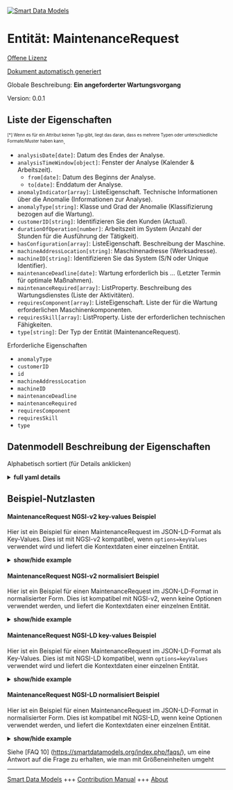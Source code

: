<!-- 10-Header -->  
[![Smart Data Models](https://smartdatamodels.org/wp-content/uploads/2022/01/SmartDataModels_logo.png "Logo")](https://smartdatamodels.org)  
Entität: MaintenanceRequest  
===========================<!-- /10-Header -->  
<!-- 15-License -->  
[Offene Lizenz](https://github.com/smart-data-models//dataModel.PredictiveMaintenance/blob/master/MaintenanceRequest/LICENSE.md)  
[Dokument automatisch generiert](https://docs.google.com/presentation/d/e/2PACX-1vTs-Ng5dIAwkg91oTTUdt8ua7woBXhPnwavZ0FxgR8BsAI_Ek3C5q97Nd94HS8KhP-r_quD4H0fgyt3/pub?start=false&loop=false&delayms=3000#slide=id.gb715ace035_0_60)  
<!-- /15-License -->  
<!-- 20-Description -->  
Globale Beschreibung: **Ein angeforderter Wartungsvorgang**  
Version: 0.0.1  
<!-- /20-Description -->  
<!-- 30-PropertiesList -->  

## Liste der Eigenschaften  

<sup><sub>[*] Wenn es für ein Attribut keinen Typ gibt, liegt das daran, dass es mehrere Typen oder unterschiedliche Formate/Muster haben kann</sub></sup>.  
- `analysisDate[date]`: Datum des Endes der Analyse.  - `analysisTimeWindow[object]`: Fenster der Analyse (Kalender & Arbeitszeit).  	- `from[date]`: Datum des Beginns der Analyse.    
	- `to[date]`: Enddatum der Analyse.    
- `anomalyIndicator[array]`: ListeEigenschaft. Technische Informationen über die Anomalie (Informationen zur Analyse).  - `anomalyType[string]`: Klasse und Grad der Anomalie (Klassifizierung bezogen auf die Wartung).  - `customerID[string]`: Identifizieren Sie den Kunden (Actual).  - `durationOfOperation[number]`: Arbeitszeit im System (Anzahl der Stunden für die Ausführung der Tätigkeit).  - `hasConfiguration[array]`: ListeEigenschaft. Beschreibung der Maschine.  - `machineAddressLocation[string]`: Maschinenadresse (Werksadresse).  - `machineID[string]`: Identifizieren Sie das System (S/N oder Unique Identifier).  - `maintenanceDeadline[date]`: Wartung erforderlich bis ... (Letzter Termin für optimale Maßnahmen).  - `maintenanceRequired[array]`: ListProperty. Beschreibung des Wartungsdienstes (Liste der Aktivitäten).  - `requiresComponent[array]`: ListeEigenschaft. Liste der für die Wartung erforderlichen Maschinenkomponenten.  - `requiresSkill[array]`: ListProperty. Liste der erforderlichen technischen Fähigkeiten.  - `type[string]`: Der Typ der Entität (MaintenanceRequest).  <!-- /30-PropertiesList -->  
<!-- 35-RequiredProperties -->  
Erforderliche Eigenschaften  
- `anomalyType`  - `customerID`  - `id`  - `machineAddressLocation`  - `machineID`  - `maintenanceDeadline`  - `maintenanceRequired`  - `requiresComponent`  - `requiresSkill`  - `type`  <!-- /35-RequiredProperties -->  
<!-- 40-NotesYaml -->  
<!-- /40-NotesYaml -->  
<!-- 50-DataModelHeader -->  
## Datenmodell Beschreibung der Eigenschaften  
Alphabetisch sortiert (für Details anklicken)  
<!-- /50-DataModelHeader -->  
<!-- 60-ModelYaml -->  
<details><summary><strong>full yaml details</strong></summary>    
```yaml  
MaintenanceRequest:    
  description: Represent a requested maintenance operation    
  properties:    
    analysisDate:    
      description: Date of the end of analysis.    
      format: date    
      type: string    
      x-ngsi:    
        type: Property    
    analysisTimeWindow:    
      description: Window of the analysis (Calendar & working time).    
      properties:    
        from:    
          description: Start date of the analysis.    
          format: date    
          type: string    
          x-ngsi:    
            type: Property    
        to:    
          description: End date of the analysis.    
          format: date    
          type: string    
          x-ngsi:    
            type: Property    
      required:    
        - from    
        - to    
      type: object    
      x-ngsi:    
        type: Property    
    anomalyIndicator:    
      description: ListProperty. Technical information about the anomaly (Information on analysis).    
      items:    
        description: Technical information about the anomaly (Information on analysis).    
        type: string    
        x-ngsi:    
          type: Property    
      type: array    
    anomalyType:    
      description: Class and Grade of anomaly (Classification referred to the maintenance).    
      type: string    
      x-ngsi:    
        type: Property    
    customerID:    
      description: Identify the customer (Actual).    
      type: string    
      x-ngsi:    
        type: Property    
    durationOfOperation:    
      description: Working time on system (Number of hours to execute the activity).    
      type: number    
      x-ngsi:    
        type: Property    
    hasConfiguration:    
      description: ListProperty. Machine description.    
      items:    
        description: List of components & options.    
        format: uri    
        type: string    
        x-ngsi:    
          type: Relationship    
      type: array    
    machineAddressLocation:    
      description: Machine address (Factory address).    
      type: string    
      x-ngsi:    
        type: Property    
    machineID:    
      description: Identify the system (S/N or Unique Identifier).    
      type: string    
      x-ngsi:    
        type: Property    
    maintenanceDeadline:    
      description: Maintenance required by .. (Last date for optimal action).    
      format: date    
      type: string    
      x-ngsi:    
        type: Property    
    maintenanceRequired:    
      description: ListProperty. Maintenance Service description (List of activity).    
      items:    
        description: Required maintenance activity.    
        type: string    
        x-ngsi:    
          type: Property    
      type: array    
    requiresComponent:    
      description: ListProperty. List of machine components required for the maintenance.    
      items:    
        description: Required machine components.    
        format: uri    
        type: string    
        x-ngsi:    
          type: Relationship    
      type: array    
    requiresSkill:    
      description: ListProperty. List of technical abilities required.    
      items:    
        description: Technical skill description.    
        format: uri    
        type: string    
        x-ngsi:    
          type: Relationship    
      type: array    
    type:    
      description: The type of the entity (MaintenanceRequest).    
      type: string    
      x-ngsi:    
        type: Property    
  required:    
    - id    
    - type    
    - machineID    
    - customerID    
    - machineAddressLocation    
    - anomalyType    
    - maintenanceDeadline    
    - maintenanceRequired    
    - requiresSkill    
    - requiresComponent    
  type: object    
  x-derived-from: ''    
  x-disclaimer: Redistribution and use in source and binary forms, with or without modification, are permitted  provided that the license conditions are met. Copyleft (c) 2025 Contributors to Smart Data Models Program    
  x-license-url: https://github.com/smart-data-models/dataModel.PredictiveMaintenance/blob/master/MaintenanceRequest/LICENSE.md    
  x-model-schema: https://smart-data-models.github.io/dataModel.PredictiveMaintenance/MaintenanceRequest/schema.json    
  x-model-tags: maintenance    
  x-version: 0.0.1    
```  
</details>    
<!-- /60-ModelYaml -->  
<!-- 70-MiddleNotes -->  
<!-- /70-MiddleNotes -->  
<!-- 80-Examples -->  
## Beispiel-Nutzlasten  
#### MaintenanceRequest NGSI-v2 key-values Beispiel  
Hier ist ein Beispiel für einen MaintenanceRequest im JSON-LD-Format als Key-Values. Dies ist mit NGSI-v2 kompatibel, wenn `options=keyValues` verwendet wird und liefert die Kontextdaten einer einzelnen Entität.  
<details><summary><strong>show/hide example</strong></summary>    
```json  
{  
    "id": "https://smart-data-models.github.io/dataModel.PredictiveMaintenance/MaintenanceRequest/maintenanceRequest01",  
    "type": "MaintenanceRequest",  
    "machineID": "S/N123456789",  
    "customerID": "CUST001",  
    "machineAddressLocation": "123 Factory Street, Anytown, USA",  
    "analysisDate": "2023-10-15",  
    "analysisTimeWindow": {  
        "from": "2023-10-14",  
        "to": "2023-10-14"  
    },  
    "hasConfiguration": [  
        "MachineComponent:machineComponent01"  
    ],  
    "anomalyType": "ClassA-Grade1",  
    "anomalyIndicator": [  
        "High Temperature",  
        "Unusual Vibration"  
    ],  
    "maintenanceDeadline": "2023-10-20",  
    "maintenanceRequired": [  
        "Replace ComponentA",  
        "Lubricate ComponentB"  
    ],  
    "requiresSkill": [  
        "MaintenanceSkill:maintenanceSkill01"  
    ],  
    "requiresComponent": [  
        "MachineComponent:machineComponent01"  
    ],  
    "durationOfOperation": 4.5  
}  
```  
</details>  
#### MaintenanceRequest NGSI-v2 normalisiert Beispiel  
Hier ist ein Beispiel für einen MaintenanceRequest im JSON-LD-Format in normalisierter Form. Dies ist kompatibel mit NGSI-v2, wenn keine Optionen verwendet werden, und liefert die Kontextdaten einer einzelnen Entität.  
<details><summary><strong>show/hide example</strong></summary>    
```json  
{  
    "id": "urn:ngsi-ld:dataModel.PredictiveMaintenance:MaintenanceRequest:maintenanceRequest01",  
    "type": "MaintenanceRequest",  
    "machineID": {  
        "type": "Property",  
        "value": "S/N123456789"  
    },  
    "customerID": {  
        "type": "Property",  
        "value": "CUST001"  
    },  
    "machineAddressLocation": {  
        "type": "Property",  
        "value": "123 Factory Street, Anytown, USA"  
    },  
    "analysisDate": {  
        "type": "Property",  
        "value": "2023-10-15"  
    },  
    "analysisTimeWindow": {  
        "type": "Property",  
        "value": {  
            "from": {  
                "type": "Property",  
                "value": "2023-10-14"  
            },  
            "to": {  
                "type": "Property",  
                "value": "2023-10-14"  
            }  
        }  
    },  
    "hasConfiguration": {  
        "type": "ListProperty",  
        "value": [  
            {  
                "type": "Relationship",  
                "id": "MachineComponent:machineComponent01"  
            }  
        ]  
    },  
    "anomalyType": {  
        "type": "Property",  
        "value": "ClassA-Grade1"  
    },  
    "anomalyIndicator": {  
        "type": "ListProperty",  
        "value": [  
            "High Temperature",  
            "Unusual Vibration"  
        ]  
    },  
    "maintenanceDeadline": {  
        "type": "Property",  
        "value": "2023-10-20"  
    },  
    "maintenanceRequired": {  
        "type": "Property",  
        "value": [  
            "Replace ComponentA",  
            "Lubricate ComponentB"  
        ]  
    },  
    "requiresSkill": {  
        "type": "ListProperty",  
        "value": [  
            {  
                "type": "Property",  
                "id": "MaintenanceSkill:maintenanceSkill01"  
            }  
        ]  
    },  
    "requiresComponent": {  
        "type": "ListProperty",  
        "value": [  
            {  
                "type": "Relationship",  
                "id": "MachineComponent:machineComponent01"  
            }  
        ]  
    },  
    "durationOfOperation": {  
        "type": "Property",  
        "value": 4.5  
    }  
}  
```  
</details>  
#### MaintenanceRequest NGSI-LD key-values Beispiel  
Hier ist ein Beispiel für einen MaintenanceRequest im JSON-LD-Format als Key-Values. Dies ist mit NGSI-LD kompatibel, wenn `options=keyValues` verwendet wird und liefert die Kontextdaten einer einzelnen Entität.  
<details><summary><strong>show/hide example</strong></summary>    
```json  
{  
    "@context": [  
        "https://smartdatamodels.org/context.jsonld"  
    ],  
    "id": "https://smart-data-models.github.io/dataModel.PredictiveMaintenance/MaintenanceRequest/maintenanceRequest01",  
    "type": "MaintenanceRequest",  
    "machineID": "S/N123456789",  
    "customerID": "CUST001",  
    "machineAddressLocation": "123 Factory Street, Anytown, USA",  
    "analysisDate": "2023-10-15",  
    "analysisTimeWindow": {  
        "from": "2023-10-14",  
        "to": "2023-10-14"  
    },  
    "hasConfiguration": [  
        "MachineComponent:machineComponent01"  
    ],  
    "anomalyType": "ClassA-Grade1",  
    "anomalyIndicator": [  
        "High Temperature",  
        "Unusual Vibration"  
    ],  
    "maintenanceDeadline": "2023-10-20",  
    "maintenanceRequired": [  
        "Replace ComponentA",  
        "Lubricate ComponentB"  
    ],  
    "requiresSkill": [  
        "MaintenanceSkill:maintenanceSkill01"  
    ],  
    "requiresComponent": [  
        "MachineComponent:machineComponent01"  
    ],  
    "durationOfOperation": 4.5  
}  
```  
</details>  
#### MaintenanceRequest NGSI-LD normalisiert Beispiel  
Hier ist ein Beispiel für einen MaintenanceRequest im JSON-LD-Format in normalisierter Form. Dies ist kompatibel mit NGSI-LD, wenn keine Optionen verwendet werden, und liefert die Kontextdaten einer einzelnen Entität.  
<details><summary><strong>show/hide example</strong></summary>    
```json  
{  
    "@context": [  
        "https://smartdatamodels.org/context.jsonld"  
    ],  
    "id": "https://smart-data-models.github.io/dataModel.PredictiveMaintenance/MaintenanceRequest/maintenanceRequest01",  
    "type": "MaintenanceRequest",  
    "machineID": {  
        "type": "Property",  
        "value": "S/N123456789"  
    },  
    "customerID": {  
        "type": "Property",  
        "value": "CUST001"  
    },  
    "machineAddressLocation": {  
        "type": "Property",  
        "value": "123 Factory Street, Anytown, USA"  
    },  
    "analysisDate": {  
        "type": "Property",  
        "value": "2023-10-15"  
    },  
    "analysisTimeWindow": {  
        "type": "Property",  
        "value": {  
            "from": {  
                "type": "Property",  
                "value": "2023-10-14"  
            },  
            "to": {  
                "type": "Property",  
                "value": "2023-10-14"  
            }  
        }  
    },  
    "hasConfiguration": {  
        "type": "ListProperty",  
        "value": [  
            {  
                "type": "Relationshiup",  
                "id": "MachineComponent:machineComponent01"  
            }  
        ]  
    },  
    "anomalyType": {  
        "type": "Property",  
        "value": "ClassA-Grade1"  
    },  
    "anomalyIndicator": {  
        "type": "ListProperty",  
        "value": [  
            "High Temperature",  
            "Unusual Vibration"  
        ]  
    },  
    "maintenanceDeadline": {  
        "type": "Property",  
        "value": "2023-10-20"  
    },  
    "maintenanceRequired": {  
        "type": "ListProperty",  
        "value": [  
            "Replace ComponentA",  
            "Lubricate ComponentB"  
        ]  
    },  
    "requiresSkill": {  
        "type": "ListProperty",  
        "value": [  
            {  
                "type": "Relationship",  
                "id": "MaintenanceSkill:maintenanceSkill01"  
            }  
        ]  
    },  
    "requiresComponent": {  
        "type": "ListProperty",  
        "value": [  
            {  
                "type": "Relationship",  
                "id": "MachineComponent:machineComponent01"  
            }  
        ]  
    },  
    "durationOfOperation": {  
        "type": "Property",  
        "value": 4.5  
    }  
}  
```  
</details><!-- /80-Examples -->  
<!-- 90-FooterNotes -->  
<!-- /90-FooterNotes -->  
<!-- 95-Units -->  
Siehe [FAQ 10] (https://smartdatamodels.org/index.php/faqs/), um eine Antwort auf die Frage zu erhalten, wie man mit Größeneinheiten umgeht  
<!-- /95-Units -->  
<!-- 97-LastFooter -->  
---  
[Smart Data Models](https://smartdatamodels.org) +++ [Contribution Manual](https://bit.ly/contribution_manual) +++ [About](https://bit.ly/Introduction_SDM)<!-- /97-LastFooter -->  
